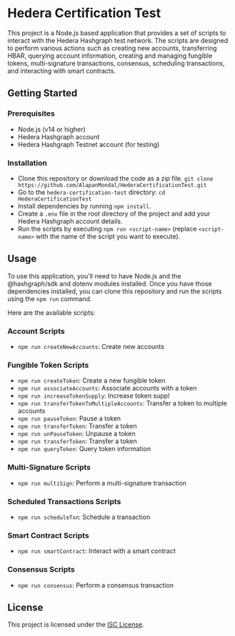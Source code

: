 # Hedera Certification Test

This project is a Node.js based application that provides a set of scripts to interact with the Hedera Hashgraph test network. The scripts are designed to perform various actions such as creating new accounts, transferring HBAR, querying account information, creating and managing fungible tokens, multi-signature transactions, consensus, scheduling transactions, and interacting with smart contracts.

## Getting Started

### Prerequisites

- Node.js (v14 or higher)
- Hedera Hashgraph account
- Hedera Hashgraph Testnet account (for testing)

### Installation

- Clone this repository or download the code as a zip file.
`git clone https://github.com/AlapanMondal/HederaCertificationTest.git`
- Go to the `hedera-certification-test` directory: `cd HederaCertificationTest`
- Install dependencies by running `npm install`.
- Create a `.env` file in the root directory of the project and add your Hedera Hashgraph account details.
- Run the scripts by executing `npm run <script-name>` (replace `<script-name>` with the name of the script you want to execute).

## Usage

To use this application, you'll need to have Node.js and the @hashgraph/sdk and dotenv modules installed. Once you have those dependencies installed, you can clone this repository and run the scripts using the `npm run` command.

Here are the available scripts:

### Account Scripts

- `npm run createNewAccounts`: Create new accounts


### Fungible Token Scripts

- `npm run createToken`: Create a new fungible token
- `npm run associateAccounts`: Associate accounts with a token
- `npm run increaseTokenSupply`: Increase token suppl
- `npm run transferTokenToMultipleAccounts`: Transfer a token to multiple accounts
- `npm run pauseToken`: Pause a token
- `npm run transferToken`: Transfer a token
- `npm run unPauseToken`: Unpause a token
- `npm run transferToken`: Transfer a token
- `npm run queryToken`: Query token information

### Multi-Signature Scripts

- `npm run multiSign`: Perform a multi-signature transaction

### Scheduled Transactions Scripts

- `npm run scheduleTxn`: Schedule a transaction

### Smart Contract Scripts

- `npm run smartContract`: Interact with a smart contract

### Consensus Scripts

- `npm run consensus`: Perform a consensus transaction

## License

This project is licensed under the [ISC License](https://opensource.org/licenses/ISC).

